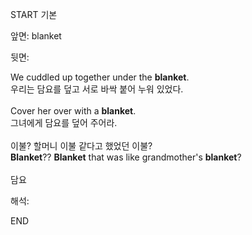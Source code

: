START
기본

앞면:
blanket


뒷면:
<div>We cuddled up together under the <strong>blanket</strong>. </div><div><div>우리는 담요를 덮고 서로 바싹 붙어 누워 있었다.<br><br></div></div><div><div>Cover her over with a <strong>blanket</strong>. </div><div><div>그녀에게 담요를 덮어 주어라.</div></div></div><div><br></div><div><div><div><span>이불? 할머니 이불 같다고 했었던 이불?</span></div></div><div><div><span><strong>Blanket</strong>?? <strong>Blanket</strong> that was like grandmother's <strong>blanket</strong>?</span></div></div></div><div><br></div><div>담요</div>


해석:
<!--ID: 1746614453507-->
END